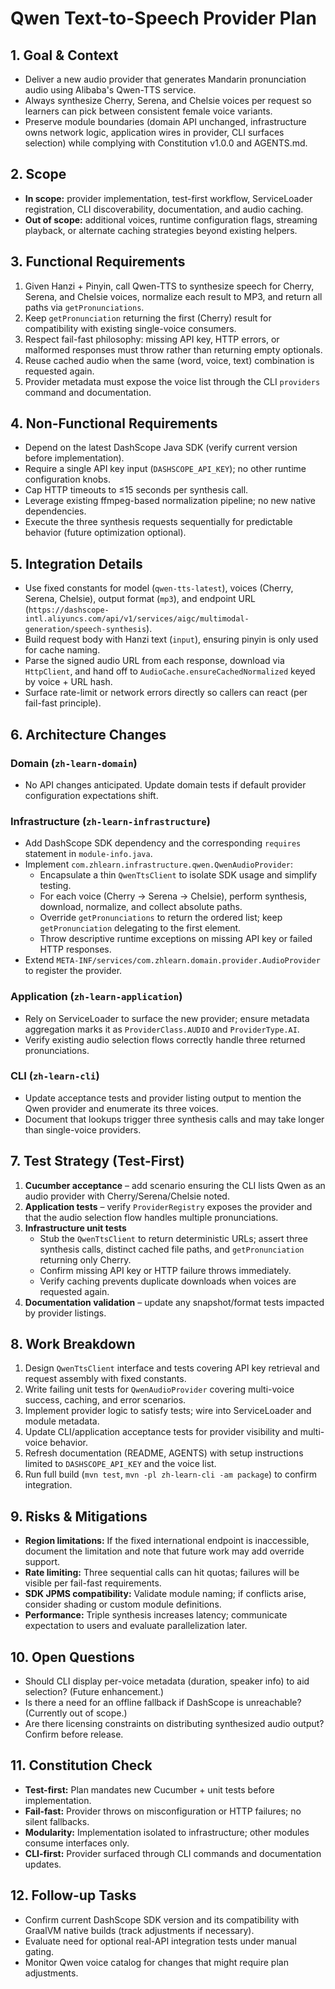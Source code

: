 # Qwen Text-to-Speech Provider Plan

## 1. Goal & Context
- Deliver a new audio provider that generates Mandarin pronunciation audio using Alibaba's Qwen-TTS service.
- Always synthesize Cherry, Serena, and Chelsie voices per request so learners can pick between consistent female voice variants.
- Preserve module boundaries (domain API unchanged, infrastructure owns network logic, application wires in provider, CLI surfaces selection) while complying with Constitution v1.0.0 and AGENTS.md.

## 2. Scope
- **In scope:** provider implementation, test-first workflow, ServiceLoader registration, CLI discoverability, documentation, and audio caching.
- **Out of scope:** additional voices, runtime configuration flags, streaming playback, or alternate caching strategies beyond existing helpers.

## 3. Functional Requirements
1. Given Hanzi + Pinyin, call Qwen-TTS to synthesize speech for Cherry, Serena, and Chelsie voices, normalize each result to MP3, and return all paths via `getPronunciations`.
2. Keep `getPronunciation` returning the first (Cherry) result for compatibility with existing single-voice consumers.
3. Respect fail-fast philosophy: missing API key, HTTP errors, or malformed responses must throw rather than returning empty optionals.
4. Reuse cached audio when the same (word, voice, text) combination is requested again.
5. Provider metadata must expose the voice list through the CLI `providers` command and documentation.

## 4. Non-Functional Requirements
- Depend on the latest DashScope Java SDK (verify current version before implementation).
- Require a single API key input (`DASHSCOPE_API_KEY`); no other runtime configuration knobs.
- Cap HTTP timeouts to ≤15 seconds per synthesis call.
- Leverage existing ffmpeg-based normalization pipeline; no new native dependencies.
- Execute the three synthesis requests sequentially for predictable behavior (future optimization optional).

## 5. Integration Details
- Use fixed constants for model (`qwen-tts-latest`), voices (Cherry, Serena, Chelsie), output format (`mp3`), and endpoint URL (`https://dashscope-intl.aliyuncs.com/api/v1/services/aigc/multimodal-generation/speech-synthesis`).
- Build request body with Hanzi text (`input`), ensuring pinyin is only used for cache naming.
- Parse the signed audio URL from each response, download via `HttpClient`, and hand off to `AudioCache.ensureCachedNormalized` keyed by voice + URL hash.
- Surface rate-limit or network errors directly so callers can react (per fail-fast principle).

## 6. Architecture Changes
### Domain (`zh-learn-domain`)
- No API changes anticipated. Update domain tests if default provider configuration expectations shift.

### Infrastructure (`zh-learn-infrastructure`)
- Add DashScope SDK dependency and the corresponding `requires` statement in `module-info.java`.
- Implement `com.zhlearn.infrastructure.qwen.QwenAudioProvider`:
  - Encapsulate a thin `QwenTtsClient` to isolate SDK usage and simplify testing.
  - For each voice (Cherry → Serena → Chelsie), perform synthesis, download, normalize, and collect absolute paths.
  - Override `getPronunciations` to return the ordered list; keep `getPronunciation` delegating to the first element.
  - Throw descriptive runtime exceptions on missing API key or failed HTTP responses.
- Extend `META-INF/services/com.zhlearn.domain.provider.AudioProvider` to register the provider.

### Application (`zh-learn-application`)
- Rely on ServiceLoader to surface the new provider; ensure metadata aggregation marks it as `ProviderClass.AUDIO` and `ProviderType.AI`.
- Verify existing audio selection flows correctly handle three returned pronunciations.

### CLI (`zh-learn-cli`)
- Update acceptance tests and provider listing output to mention the Qwen provider and enumerate its three voices.
- Document that lookups trigger three synthesis calls and may take longer than single-voice providers.

## 7. Test Strategy (Test-First)
1. **Cucumber acceptance** – add scenario ensuring the CLI lists Qwen as an audio provider with Cherry/Serena/Chelsie noted.
2. **Application tests** – verify `ProviderRegistry` exposes the provider and that the audio selection flow handles multiple pronunciations.
3. **Infrastructure unit tests**
   - Stub the `QwenTtsClient` to return deterministic URLs; assert three synthesis calls, distinct cached file paths, and `getPronunciation` returning only Cherry.
   - Confirm missing API key or HTTP failure throws immediately.
   - Verify caching prevents duplicate downloads when voices are requested again.
4. **Documentation validation** – update any snapshot/format tests impacted by provider listings.

## 8. Work Breakdown
1. Design `QwenTtsClient` interface and tests covering API key retrieval and request assembly with fixed constants.
2. Write failing unit tests for `QwenAudioProvider` covering multi-voice success, caching, and error scenarios.
3. Implement provider logic to satisfy tests; wire into ServiceLoader and module metadata.
4. Update CLI/application acceptance tests for provider visibility and multi-voice behavior.
5. Refresh documentation (README, AGENTS) with setup instructions limited to `DASHSCOPE_API_KEY` and the voice list.
6. Run full build (`mvn test`, `mvn -pl zh-learn-cli -am package`) to confirm integration.

## 9. Risks & Mitigations
- **Region limitations:** If the fixed international endpoint is inaccessible, document the limitation and note that future work may add override support.
- **Rate limiting:** Three sequential calls can hit quotas; failures will be visible per fail-fast requirements.
- **SDK JPMS compatibility:** Validate module naming; if conflicts arise, consider shading or custom module definitions.
- **Performance:** Triple synthesis increases latency; communicate expectation to users and evaluate parallelization later.

## 10. Open Questions
- Should CLI display per-voice metadata (duration, speaker info) to aid selection? (Future enhancement.)
- Is there a need for an offline fallback if DashScope is unreachable? (Currently out of scope.)
- Are there licensing constraints on distributing synthesized audio output? Confirm before release.

## 11. Constitution Check
- **Test-first:** Plan mandates new Cucumber + unit tests before implementation.
- **Fail-fast:** Provider throws on misconfiguration or HTTP failures; no silent fallbacks.
- **Modularity:** Implementation isolated to infrastructure; other modules consume interfaces only.
- **CLI-first:** Provider surfaced through CLI commands and documentation updates.

## 12. Follow-up Tasks
- Confirm current DashScope SDK version and its compatibility with GraalVM native builds (track adjustments if necessary).
- Evaluate need for optional real-API integration tests under manual gating.
- Monitor Qwen voice catalog for changes that might require plan adjustments.
